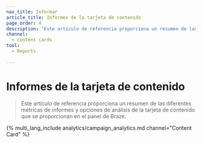 ```yaml
---
nav_title: Informar
article_title: Informes de la tarjeta de contenido
page_order: 4
description: "Este artículo de referencia proporciona un resumen de las diferentes métricas de informes y opciones de análisis de la tarjeta de contenido que se proporcionan en el panel de Braze."
channel:
  - content cards
tool:
  - Reports
  
---
```


# Informes de la tarjeta de contenido

> Este artículo de referencia proporciona un resumen de las diferentes métricas de informes y opciones de análisis de la tarjeta de contenido que se proporcionan en el panel de Braze.

{% multi_lang_include analytics/campaign_analytics.md channel="Content Card" %}
